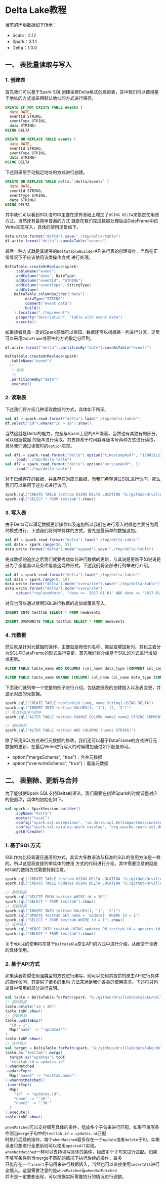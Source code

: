 # Delta Lake教程  

当前的环境数据如下所示：  

* Scala：2.12
* Spark：3.1.1  
* Delta：1.0.0  

## 一、 表批量读取与写入  

### 1. 创建表  

首先我们可以基于Spark SQL创建采用Delta格式创建的表，其中我们可以使用基于地址的方式或采用默认地址的方式进行保存。  

```sql
CREATE IF NOT EXISTS TABLE events (
  date DATE,
  eventId STRING,
  eventType STRING,
  data STRING)
USING DELTA

CREATE OR REPLACE TABLE events (
  date DATE,
  eventId STRING,
  eventType STRING,
  data STRING)
USING DELTA
```  

下述则采用手动指定地址的方式进行创建。  

```sql
CREATE OR REPLACE TABLE delta.`/delta/events` (
  date DATE,
  eventId STRING,
  eventType STRING,
  data STRING)
USING DELTA
```

其中我们可以看到SQL语句中主要在原有基础上增加了`USING DELTA`来指定使用该方式。当然还有最简单普遍的方式
就是在我们完成数据处理后由DataFrame中的Write实现写入，具体的使用场景如下。  

```scala
data.write.format("delta").save("./tmp/delta-table")
df.write.format("delta").saveAsTable("events")
```  

最后一种方式就是其提供的`DeltaTableBuilder`API进行表的创建操作，当然在正常情况下不应该使用该类操作方式
进行处理。  

```scala
DeltaTable.createOrReplace(spark)
    .tableName("event")
    .addColumn("date", DateType)
    .addColumn("eventId", "STRING")
    .addColumn("eventType", StringType)
    .addColumn(
    DeltaTable.columnBuilder("data")
        .dataType("STRING")
        .comment("event data")
        .build()
    ).location("./tmp/event")
    .property("description", "table with event data")
    .execute()
```  

如果读者具备一定的Spark基础可以得知，数据还可以根据某一列进行分区，这里可以采用`DataFrame`或原生的方式指定分区列。  

```scala
df.write.format("delta").partitionBy("date").saveAsTable("events")

DeltaTable.createOrReplace(spark)
  .tableName("event")
  /*
   * 省略
   */
  .partitionedBy("date")
  .execute()
```  

### 2. 读取表  

下述我们将介绍几种读取数据的方式，具体如下所示。  

```scala
val df = spark.read.format("delta").load("./tmp/delta-table")
df.select("id").where("id > 10").show()
```  

当然这就是Delta的魅力，完全与Spark上层的API兼容，当然也有其独有的部分，可以根据数据
的版本进行读取，其支持基于时间戳与版本号两种方式进行读取，具体我们通过读取时的`option`实现。  

```scala
val df1 = spark.read.format("delta").option("timestampAsOf", "12002112313")
    .load("./tmp/delta-table")
val df2 = spark.read.format("delta").option("versionAsOf", 1)
    .load("./tmp/delta-table")
```  

对于已经存在的数据，并且存在对应元数据，而我们希望通过SQL进行访问，那么我们可以采用下述方式进行访问。  

```scala
spark.sql("CREATE TABLE testtab USING DELTA LOCATION 'G:/github/OrvilleX/datalake/delta/spark-warehouse/testtab'")
spark.sql("SELECT * FROM testtab").show()
```

### 3. 写入表  

由于Delta可以满足数据更新操作以及追加所以我们在进行写入时候也主要分为两种模式进行，下述我们将列举具体的方式，首先是最简单的数据追加。  

```scala
val df = spark.read.format("delta").load("./tmp/delta-table")
val data = spark.range(50, 55)
data.write.format("delta").mode("append").save("./tmp/delta-table")
```  

完成数据的追加之后我们就要考虑如何进行数据的更新，与其说是更新不如说说是分为了全覆盖以及条件覆盖这两种形式，下述我们将全部进行列举进行介绍。  

```scala
val df = spark.read.format("delta").load("./tmp/delta-table")
val data = spark.range(0, 10)
data.write.format("delta").mode("overwrite").save("./tmp/delta-table")
data.write.format("delta").mode("overwrite")
    .option("replaceWhere", "date >= '2017-01-01' AND date <= '2017-01-31'").save("./tmp/delta-table")
```  

对应也可以通过使用SQL进行数据的追加或覆盖写入。  

```sql
INSERT INTO testtab SELECT * FROM newEvents

INSERT OVERWRITE TABLE testtab SELECT * FROM newEvents
```

### 4. 元数据  

然后就是针对元数据的操作，主要就是修改列名称、类型或增加新列，其也主要分为SQL与DataFrame的形式进行变更，首先我们将介绍基于SQL的方式进行增加或更新。  

```sql
ALTER TABLE table_name ADD COLUMNS (col_name data_type [COMMENT col_comment] [FIRST|AFTER colA_name], ...)

ALTER TABLE table_name CHANGE [COLUMN] col_name col_name data_type [COMMENT col_comment] [FIRST|AFTER colA_name]
```  

下面我们就列举一个完整的例子进行介绍，包括数据表的创建插入以及表变更，并显示对应的元数据。  

```scala
spark.sql("CREATE TABLE testtab(id Long, name String) USING DELTA")
spark.sql("INSERT INTO testtab VALUES(1, '1'), (2, '2')")
// 修改列备注与排序
spark.sql("ALTER TABLE testtab CHANGE COLUMN name2 name2 STRING COMMENT 'name2 com' FIRST")

// 增加新列
spark.sql("ALTER TABLE testtab ADD COLUMNS (name2 STRING)")
```  

除了采用SQL方式进行元数据的修改，我们还可以基于DataFrame的方式进行元数据的更新，在最后Write进行写入的时候增加通过如下配置即可。  

* option("mergeSchema", "true")：合并元数据  
* option("overwriteSchema", "true")：覆盖元数据  

## 二、 表删除、更新与合并  

为了能够使Spark SQL支持Delta的语法，我们需要在创建Spark的时候调整对应的配置项，具体的初始化如下。  

```scala
val spark = SparkSession.builder()
    .appName("delta")
    .master("local")
    .config("spark.sql.extensions", "io.delta.sql.DeltaSparkSessionExtension")
    .config("spark.sql.catalog.spark_catalog", "org.apache.spark.sql.delta.catalog.DeltaCatalog")
    .getOrCreate()
```

### 1. 基于SQL方式  

SQL作为比较普遍且通用的方式，其实大多数语法与标准的SQL的使用方法是一样的，所以这里将直接列举具体的使用
方式的代码进行介绍。其中需要注意的就是`MERGE`的使用方式需要特别注意。  

```scala
spark.sql("CREATE TABLE testtab USING DELTA LOCATION 'G:/github/OrvilleX/datalake/delta/spark-warehouse/testtab'")
spark.sql("CREATE TABLE updates USING DELTA LOCATION 'G:/github/OrvilleX/datalake/delta/tmp/delta-table'")

// 删除数据
spark.sql("DELETE FROM testtab WHERE id < 20")
spark.sql("SELECT * FROM testtab").show()
// 更新数据
spark.sql("INSERT INTO testtab VALUES(1, '1', '2')")
spark.sql("UPDATE testtab SET name = 'update1' WHERE id = 1")
spark.sql("SELECT * FROM testtab WHERE id = 1").show()
// 合并插入
spark.sql("MERGE INTO testtab USING updates ON testtab.id = updates.id WHEN MATCHED THEN UPDATE SET testtab.name2 = testtab.name WHEN NOT MATCHED THEN INSERT (id, name, name2) VALUES(id, '10', '20')")
spark.sql("SELECT * FROM testtab").show()
```

关于`MERGE`的使用将在基于`DeltaTable`原生API的方式中进行介绍，从而便于读者的具体使用。  

### 2. 基于API方式  

如果读者希望使用强类型的方式进行编写，则可以使用其提供的原生API进行具体的操作访问，其提供了诸多的重构
方法来满足我们各类的使用需求，下述将只列举其中常用的部分进行说明。  

```scala
val table = DeltaTable.forPath(spark, "G:/github/OrvilleX/datalake/delta/spark-warehouse/testtab")
// 删除数据
table.delete("id < 20")
table.toDF.show()
// 更新数据
table.updateExpr(
  "id = 1",
  Map("name" -> "'update2'")
)
table.toDF.show()
// 合并插入
val target = DeltaTable.forPath(spark, "G:/github/OrvilleX/datalake/delta/tmp/delta-table")
table.as("testtab").merge(
  target.as("updates").toDF,
  "testtab.id = updates.id"
).whenMatched
.updateExpr(
  Map("name2" -> "testtab.name")
).whenNotMatched()
.insertExpr(
  Map(
    "id" -> "updates.id",
    "name" -> "'30'",
    "name2" -> "'30'"
  )
).execute()
table.toDF.show()
```  

`whenMatched`可以支持填写具体的条件，组成多个子句来进行匹配。如果不填写条件则当`merge`子句中的`testtab.id = updates.id`匹配  
时执行后续的操作，每个`whenMatched`最多存在一个`update`或者`delete`子句。如果读者只想进行全更新则可以使用`updateAll`实现。  
`whenNotMatched`一样可以支持填写具体的条件，组成多个子句来进行匹配。如果不填写条件则当merge不匹配的情况下执行后续的操作，最多  
只能存在一个`insert`子句用来进行数据插入，当然也可以直接使用`insertAll`进行全插入。这里需要注意的是`whenMatched`与`whenNotMatched`  
并不是一定要都出现，可以根据实际需要执行的情况进行调整。  
